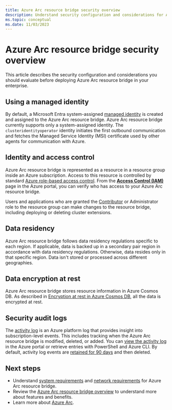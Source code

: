 ```yaml
---
title: Azure Arc resource bridge security overview 
description: Understand security configuration and considerations for Azure Arc resource bridge.
ms.topic: conceptual
ms.date: 11/03/2023
---
```


# Azure Arc resource bridge security overview

This article describes the security configuration and considerations you should evaluate before deploying Azure Arc resource bridge in your enterprise.

## Using a managed identity

By default, a Microsoft Entra system-assigned [managed identity](../../active-directory/managed-identities-azure-resources/overview.md) is created and assigned to the Azure Arc resource bridge. Azure Arc resource bridge currently supports only a system-assigned identity. The `clusteridentityoperator` identity initiates the first outbound communication and fetches the Managed Service Identity (MSI) certificate used by other agents for communication with Azure.

## Identity and access control

Azure Arc resource bridge is represented as a resource in a resource group inside an Azure subscription. Access to this resource is controlled by standard [Azure role-based access control](../../role-based-access-control/overview.md). From the [**Access Control (IAM)**](../../role-based-access-control/role-assignments-portal.yml) page in the Azure portal, you can verify who has access to your Azure Arc resource bridge.

Users and applications who are granted the [Contributor](../../role-based-access-control/built-in-roles.md#contributor) or Administrator role to the resource group can make changes to the resource bridge, including deploying or deleting cluster extensions.

## Data residency

Azure Arc resource bridge follows data residency regulations specific to each region. If applicable, data is backed up in a secondary pair region in accordance with data residency regulations. Otherwise, data resides only in that specific region. Data isn't stored or processed across different geographies.

## Data encryption at rest

Azure Arc resource bridge stores resource information in Azure Cosmos DB. As described in  [Encryption at rest in Azure Cosmos DB](/azure/cosmos-db/database-encryption-at-rest), all the data is encrypted at rest.

## Security audit logs

The [activity log](../../azure-monitor/essentials/activity-log-insights.md) is an Azure platform log that provides insight into subscription-level events. This includes tracking when the Azure Arc resource bridge is modified, deleted, or added. You can [view the activity log](../../azure-monitor/essentials/activity-log-insights.md#view-the-activity-log) in the Azure portal or retrieve entries with PowerShell and Azure CLI. By default, activity log events are [retained for 90 days](../../azure-monitor/essentials/activity-log-insights.md#retention-period) and then deleted.

## Next steps

- Understand [system requirements](system-requirements.md) and [network requirements](network-requirements.md) for Azure Arc resource bridge.
- Review the [Azure Arc resource bridge overview](overview.md) to understand more about features and benefits.
- Learn more about [Azure Arc](../overview.md).
